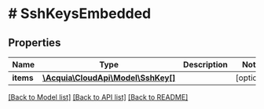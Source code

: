 # # SshKeysEmbedded

## Properties

Name | Type | Description | Notes
------------ | ------------- | ------------- | -------------
**items** | [**\Acquia\CloudApi\Model\SshKey[]**](SshKey.md) |  | [optional]

[[Back to Model list]](../../README.md#models) [[Back to API list]](../../README.md#endpoints) [[Back to README]](../../README.md)
